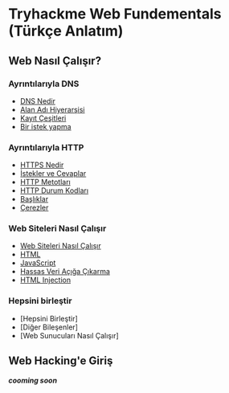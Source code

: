 # Tryhackme Web Fundementals (Türkçe Anlatım)
## Web Nasıl Çalışır?
### Ayrıntılarıyla DNS
- [DNS Nedir](What_is_the_DNS.md)
- [Alan Adı Hiyerarşisi](Domain_Hierarchy.md)
- [Kayıt Çeşitleri](Record_Types.md)
- [Bir istek yapma](Making_A_Request.md)
### Ayrıntılarıyla HTTP
- [HTTPS Nedir](What_is_the_HTTP(S).md)
- [İstekler ve Cevaplar](Request_and_Responses.md)
- [HTTP Metotları](HTTP_Methods.md)
- [HTTP Durum Kodları](HTTP_Status_Codes.md)
- [Başlıklar](Headers.md)
- [Çerezler](Cookies.md)
### Web Siteleri Nasıl Çalışır
- [Web Siteleri Nasıl Çalışır](How_Websites_Work.md)
- [HTML](HTML.md)
- [JavaScript](JavaScript.md)
- [Hassas Veri Açığa Çıkarma](Sensitive_Data_Exposure.md)
- [HTML Injection](HTML_Injection)
### Hepsini birleştir
- [Hepsini Birleştir]
- [Diğer Bileşenler]
- [Web Sunucuları Nasıl Çalışır]

## Web Hacking'e Giriş
***cooming soon***
